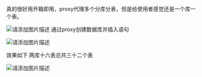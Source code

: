 真的很好用开箱即用，proxy代理多个分库分表，但是给使用者感觉还是一个库一个表。

![请添加图片描述](https://img-blog.csdnimg.cn/1958cab55bee443fab8ee6f2e505eb8c.PNG?x-oss-process=image/watermark,type_ZmFuZ3poZW5naGVpdGk,shadow_10,text_aHR0cHM6Ly9ibG9nLmNzZG4ubmV0L3dlaXhpbl80MjE5NDUxNQ==,size_16,color_FFFFFF,t_70)
通过proxy创建数据库并插入语句

![请添加图片描述](https://img-blog.csdnimg.cn/15890f4bf1de42a49c38a0d30ae14e33.PNG?x-oss-process=image/watermark,type_ZmFuZ3poZW5naGVpdGk,shadow_10,text_aHR0cHM6Ly9ibG9nLmNzZG4ubmV0L3dlaXhpbl80MjE5NDUxNQ==,size_16,color_FFFFFF,t_70)

效果如下 两库十六表总共三十二个表

![请添加图片描述](https://img-blog.csdnimg.cn/64d2760f1d284fad8d39bcd5723c211e.PNG)